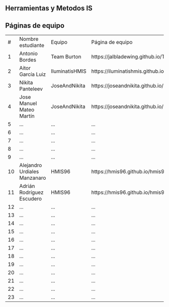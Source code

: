 ## Herramientas y Metodos IS

## Páginas de equipo

<table>
<tr> <td>#</td> <td>Nombre estudiante</td> <td>Equipo</td><td> Página de equipo </td></tr>
<tr> <td>1</td> <td>Antonio Bordes</td> <td>Team Burton</td> <td>https://jalbladewing.github.io/TeamBurton/</td> </tr>
<tr> <td>2</td> <td>Aitor García Luiz</td> <td>IluminatisHMIS</td> <td>https://iluminatishmis.github.io/</td> </tr>
<tr> <td>3</td> <td>Nikita Panteleev</td> <td>JoseAndNikita</td> <td>https://joseandnikita.github.io/hmis2017/</td> </tr>
<tr> <td>4</td> <td>Jose Manuel Mateo Martín</td> <td>JoseAndNikita</td> <td>https://joseandnikita.github.io/hmis2017/</td> </tr>
<tr> <td>5</td> <td>... </td> <td>... </td> <td>...</td> </tr>
<tr> <td>6</td> <td>... </td> <td>... </td> <td>...</td> </tr>
<tr> <td>7</td> <td>... </td> <td>... </td> <td>...</td> </tr>
<tr> <td>8</td> <td>... </td> <td>... </td> <td>...</td> </tr>
<tr> <td>9</td> <td>... </td> <td>... </td> <td>...</td> </tr>
<tr> <td>10</td> <td>Alejandro Urdiales Manzanaro</td> <td>HMIS96</td> <td>https://hmis96.github.io/hmis96/</td> </tr>
<tr> <td>11</td> <td>Adrián Rodríguez Escudero</td> <td>HMIS96</td> <td>https://hmis96.github.io/hmis96/</td> </tr>
<tr> <td>12</td> <td>... </td> <td>... </td> <td>...</td> </tr>
<tr> <td>13</td> <td>... </td> <td>... </td> <td>...</td> </tr>
<tr> <td>14</td> <td>... </td> <td>... </td> <td>...</td> </tr>
<tr> <td>15</td> <td>... </td> <td>... </td> <td>...</td> </tr>
<tr> <td>16</td> <td>... </td> <td>... </td> <td>...</td> </tr>
<tr> <td>17</td> <td>... </td> <td>... </td> <td>...</td> </tr>
<tr> <td>18</td> <td>... </td> <td>... </td> <td>...</td> </tr>
<tr> <td>19</td> <td>... </td> <td>... </td> <td>...</td> </tr>
<tr> <td>20</td> <td>... </td> <td>... </td> <td>...</td> </tr>
<tr> <td>21</td> <td>... </td> <td>... </td> <td>...</td> </tr>
<tr> <td>22</td> <td>... </td> <td>... </td> <td>...</td> </tr>
<tr> <td>23</td> <td>... </td> <td>... </td> <td>...</td> </tr>
</table>
